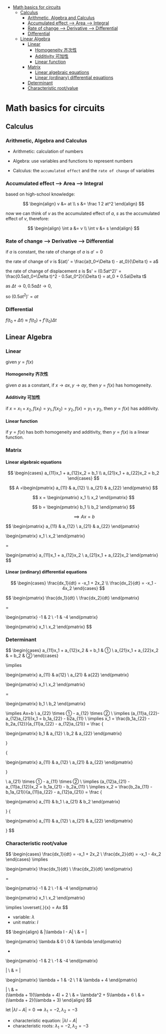 - [Math basics for circuits](#math-basics-for-circuits)
  - [Calculus](#calculus)
    - [Arithmetic, Algebra and Calculus](#arithmetic-algebra-and-calculus)
    - [Accumulated effect --\> Area --\> Integral](#accumulated-effect----area----integral)
    - [Rate of change --\> Derivative --\> Differential](#rate-of-change----derivative----differential)
    - [Differential](#differential)
  - [Linear Algebra](#linear-algebra)
    - [Linear](#linear)
      - [Homogeneity 齐次性](#homogeneity-齐次性)
      - [Additivity 可加性](#additivity-可加性)
      - [Linear function](#linear-function)
    - [Matrix](#matrix)
      - [Linear algebraic equations](#linear-algebraic-equations)
      - [Linear (ordinary) differential equations](#linear-ordinary-differential-equations)
    - [Determinant](#determinant)
    - [Characteristic root/value](#characteristic-rootvalue)


# Math basics for circuits

## Calculus

### Arithmetic, Algebra and Calculus

- Arithmetic: calculation of numbers

- Algebra: use variables and functions to represent numbers

- Calculus: the `accumulated effect` and the `rate of change` of variables

### Accumulated effect --> Area --> Integral

based on high-school knowledge:

$$
\begin{align}
v &= at \\
s &= \frac 1 2 at^2
\end{align}
$$

now we can think of $v$ as the accumulated effect of $a$, $s$ as the accumulated effect of $v$, therefore:

$$
\begin{align}
\int a &= v \\
\int v &= s
\end{align}
$$

### Rate of change --> Derivative --> Differential

if $a$ is constant, the rate of change of $a$ is $a'=0$

the rate of change of $v$ is $(at)' = \frac{a(t_0+\Delta t) - at_0}{\Delta t} = a$

the rate of change of displacement $s$ is $s' = (0.5at^2)' = \frac{0.5a(t_0+\Delta t)^2 - 0.5at_0^2}{\Delta t} = at_0 + 0.5a\Delta t$

as $\Delta t \rightarrow 0, 0.5a\Delta t \rightarrow 0$,

so $(0.5at^2)'=at$


### Differential

$f(t_0+\Delta t) \approx f(t_0) + f'(t_0)\Delta t$


## Linear Algebra

### Linear

given $y=f(x)$

#### Homogeneity 齐次性

given $a$ as a constant, if $x\rightarrow ax, y\rightarrow ay$, then $y=f(x)$ has homogeneity.

#### Additivity 可加性

if $x=x_1+x_2, f(x_1)=y_1, f(x_2)=y_2, f(x) = y_1+y_2$, then $y=f(x)$ has additivity.

#### Linear function

if $y=f(x)$ has both homogeneity and additivity, then $y=f(x)$ is a linear function.

### Matrix

#### Linear algebraic equations


$$
\begin{cases}
a_{11}x_1 + a_{12}x_2 = b_1 \\
a_{21}x_1 + a_{22}x_2 = b_2
\end{cases}
$$



$$
A =\begin{pmatrix}
a_{11} & a_{12} \\
a_{21} & a_{22}
\end{pmatrix}
$$

$$
x = 
\begin{pmatrix}
x_1 \\
x_2
\end{pmatrix}
$$

$$
b = 
\begin{pmatrix}
b_1 \\
b_2
\end{pmatrix}
$$

$$
\implies
Ax = b
$$


$$
\begin{pmatrix}
a_{11} & a_{12} \\
a_{21} & a_{22}
\end{pmatrix}

\begin{pmatrix}
x_1 \\
x_2
\end{pmatrix}

=

\begin{pmatrix}
a_{11}x_1 + a_{12}x_2 \\
a_{21}x_1 + a_{22}x_2
\end{pmatrix}
$$





#### Linear (ordinary) differential equations


$$
\begin{cases}
\frac{dx_1}{dt} = -x_1 + 2x_2 \\
\frac{dx_2}{dt} = -x_1 - 4x_2
\end{cases}
$$

$$
\begin{pmatrix}
\frac{dx_1}{dt} \\
\frac{dx_2}{dt}
\end{pmatrix}

=

\begin{pmatrix}
-1 & 2 \\
-1 & -4
\end{pmatrix}

\begin{pmatrix}
x_1 \\
x_2
\end{pmatrix}
$$



### Determinant


$$
\begin{cases}
a_{11}x_1 + a_{12}x_2 & = b_1 & ① \\
a_{21}x_1 + a_{22}x_2 & = b_2 & ②
\end{cases}

\implies

\begin{pmatrix}
a_{11} & a{12} \\
a_{21} & a{22}
\end{pmatrix}

\begin{pmatrix}
x_1 \\
x_2
\end{pmatrix}

=

\begin{pmatrix}
b_1 \\
b_2
\end{pmatrix}

\implies
Ax=b
\\
a_{22} \times ① - a_{12} \times ② \\
\implies (a_{11}a_{22}-a_{12}a_{21})x_1 = b_1a_{22} - b2a_{11} \\
\implies x_1 = \frac{b_1a_{22} - b_2a_{12}}{a_{11}a_{22} - a_{12}a_{21}} =
\frac
{

\begin{pmatrix}
b_1 & a_{12} \\
b_2 & a_{22}
\end{pmatrix}

}

{

\begin{pmatrix}
a_{11} & a_{12} \\
a_{21} & a_{22}
\end{pmatrix}

}

\\
a_{21} \times ① - a_{11} \times ② \\
\implies (a_{12}a_{21} - a_{11}a_{12})x_2 = b_1a_{21} - b_2a_{11} \\
\implies x_2 = \frac{b_2a_{11} - b_1a_{21}}{a_{11}a_{22} - a_{12}a_{21}} = 
\frac
{

\begin{pmatrix}
a_{11} & b_1 \\
a_{21} & b_2
\end{pmatrix}

}
{

\begin{pmatrix}
a_{11} & a_{12} \\
a_{21} & a_{22}
\end{pmatrix}

}
$$





### Characteristic root/value


$$
\begin{cases}
\frac{dx_1}{dt} = -x_1 + 2x_2 \\
\frac{dx_2}{dt} = -x_1 - 4x_2
\end{cases}
\implies

\begin{pmatrix}
\frac{dx_1}{dt} \\
\frac{dx_2}{dt}
\end{pmatrix}

=

\begin{pmatrix}
-1 & 2 \\
-1 & -4
\end{pmatrix}

\begin{pmatrix}
x_1 \\
x_2
\end{pmatrix}

\implies
\overset{.}{x} = Ax
$$


- variable: $\lambda$
- unit matrix: $I$


$$
\begin{align}
& |\lambda I - A| \\
& = |

\begin{pmatrix}
\lambda & 0 \\
0 & \lambda
\end{pmatrix}

-

\begin{pmatrix}
-1 & 2 \\
-1 & -4
\end{pmatrix}

| \\
& =
|

\begin{pmatrix}
\lambda + 1 & -2 \\
1 & \lambda + 4
\end{pmatrix}

| \\
& =  
(\lambda + 1)(\lambda + 4) + 2 \\
& = \lambda^2 + 5\lambda + 6 \\
& = (\lambda + 2)(\lambda + 3)
\end{align}
$$


let $|\lambda I - A|=0 \implies \lambda_1 = -2, \lambda_2 = -3$

- characteristic equation: $|\lambda I - A|$
- characteristic roots: $\lambda_1 = -2, \lambda_2 = -3$

